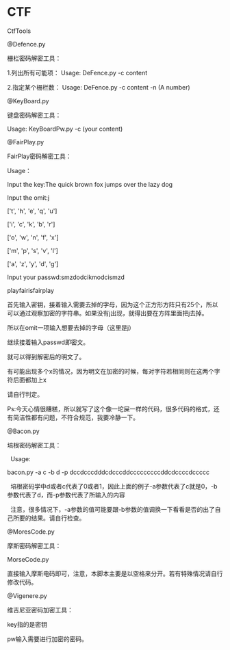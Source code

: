# CTF
CtfTools



@Defence.py

栅栏密码解密工具：

  1.列出所有可能项：
    Usage: DeFence.py -c content
  
  2.指定某个栅栏数：
    Usage: DeFence.py -c content -n (A number)




@KeyBoard.py

键盘密码解密工具：

  Usage: KeyBoardPw.py -c (your content)






@FairPlay.py

FairPlay密码解密工具：

  Usage：
  
  Input the key:The quick brown fox jumps over the lazy dog
  
  Input the omit:j
  
  ['t', 'h', 'e', 'q', 'u']
  
  ['i', 'c', 'k', 'b', 'r']
  
  ['o', 'w', 'n', 'f', 'x']
  
  ['m', 'p', 's', 'v', 'l']
  
  ['a', 'z', 'y', 'd', 'g']
  
  Input your passwd:smzdodcikmodcismzd
  
  playfairisfairplay
  
  首先输入密钥，接着输入需要去掉的字母，因为这个正方形方阵只有25个，所以可以通过观察加密的字符串。如果没有j出现，就得出要在方阵里面把j去掉。
  
  所以在omit一项输入想要去掉的字母（这里是j）
  
  继续接着输入passwd即密文。
  
  就可以得到解密后的明文了。
  
  有可能出现多个x的情况，因为明文在加密的时候，每对字符若相同则在这两个字符后面都加上x
  
  请自行判定。
  
  Ps:今天心情很糟糕，所以就写了这个像一坨屎一样的代码，很多代码的格式，还有简洁性都有问题，不符合规范，我要冷静一下。
  
  
 
@Bacon.py
 
 培根密码解密工具：
 
   Usage:
   
   bacon.py -a c -b d -p dccdcccdddcdcccddcccccccccddcdccccdccccc
   
   培根密码学中d或者c代表了0或者1，因此上面的例子-a参数代表了c就是0，-b参数代表了d，而-p参数代表了所输入的内容
   
   注意，很多情况下，-a参数的值可能要跟-b参数的值调换一下看看是否的出了自己所要的结果。请自行检查。
 
 

@MoresCode.py

  摩斯密码解密工具：
  
  MorseCode.py
  
  直接输入摩斯电码即可，注意，本脚本主要是以空格来分开。若有特殊情况请自行修改代码。
  
@Vigenere.py

  维吉尼亚密码加密工具：
  
  key指的是密钥
  
  pw输入需要进行加密的密码。
  
  
  
  
  
  
  
  
  
  
  
  
  
